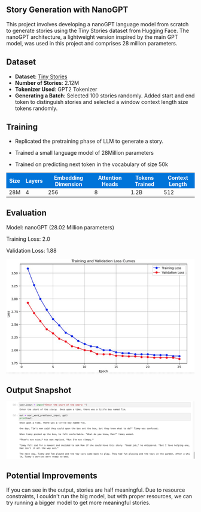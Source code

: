 ## Story Generation with NanoGPT


This project involves developing a nanoGPT language model from scratch to generate stories using the Tiny Stories dataset from Hugging Face. The nanoGPT architecture, a lightweight version inspired by the main GPT model, was used in this project and comprises 28 million parameters.

## Dataset

- **Dataset**: [Tiny Stories](https://huggingface.co/datasets/roneneldan/TinyStories)
- **Number of Stories**: 2.12M
- **Tokenizer Used**: GPT2 Tokenizer
- **Generating a Batch**: Selected 100 stories randomly. Added start and end token to distinguish stories and selected a window context length size tokens randomly.

## Training 
- Replicated the pretraining phase of LLM to generate a story. ​


- Trained a small language model of 28Million parameters ​


- Trained on predicting next token in the vocabulary of size 50k​

<table>
  <tr style="background-color: #0074D9; color: white;">
    <th style="font-weight: bold;">Size</th>
    <th style="font-weight: bold;">Layers</th>
    <th style="font-weight: bold;">Embedding Dimension</th>
    <th style="font-weight: bold;">Attention Heads</th>
    <th style="font-weight: bold;">Tokens Trained</th>
    <th style="font-weight: bold;">Context Length</th>
  </tr>
  <tr>
    <td>28M</td>
    <td>4</td>
    <td>256</td>
    <td>8</td>
    <td>1.2B</td>
    <td>512</td>
  </tr>
</table>


## Evaluation
Model: nanoGPT (28.02 Million parameters)

Training Loss: 2.0

Validation Loss: 1.88

![Alt text](Images/lossSnap.png)
## Output Snapshot

![Alt text](Images/OutputSnap.png)


## Potential Improvements 
If you can see in the output, stories are half meaningful. Due to resource constraints, I couldn't run the big model, but with proper resources, we can try running a bigger model to get more meaningful stories.

